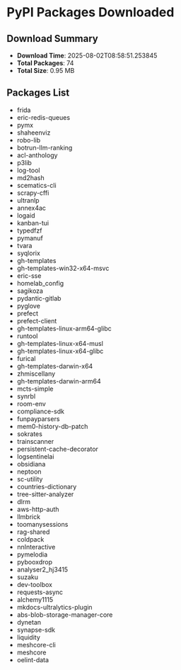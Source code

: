 # PyPI Packages Downloaded

## Download Summary
- **Download Time**: 2025-08-02T08:58:51.253845
- **Total Packages**: 74
- **Total Size**: 0.95 MB

## Packages List
- frida
- eric-redis-queues
- pymx
- shaheenviz
- robo-lib
- botrun-llm-ranking
- acl-anthology
- p3lib
- log-tool
- md2hash
- scematics-cli
- scrapy-cffi
- ultranlp
- annex4ac
- logaid
- kanban-tui
- typedfzf
- pymanuf
- tvara
- syqlorix
- gh-templates
- gh-templates-win32-x64-msvc
- eric-sse
- homelab_config
- sagikoza
- pydantic-gitlab
- pyglove
- prefect
- prefect-client
- gh-templates-linux-arm64-glibc
- runtool
- gh-templates-linux-x64-musl
- gh-templates-linux-x64-glibc
- furical
- gh-templates-darwin-x64
- zhmiscellany
- gh-templates-darwin-arm64
- mcts-simple
- synrbl
- room-env
- compliance-sdk
- funpayparsers
- mem0-history-db-patch
- sokrates
- trainscanner
- persistent-cache-decorator
- logsentinelai
- obsidiana
- neptoon
- sc-utility
- countries-dictionary
- tree-sitter-analyzer
- dlrm
- aws-http-auth
- llmbrick
- toomanysessions
- rag-shared
- coldpack
- nnInteractive
- pymelodia
- pybooxdrop
- analyser2_hj3415
- suzaku
- dev-toolbox
- requests-async
- alchemy1115
- mkdocs-ultralytics-plugin
- abs-blob-storage-manager-core
- dynetan
- synapse-sdk
- liquidity
- meshcore-cli
- meshcore
- oelint-data
